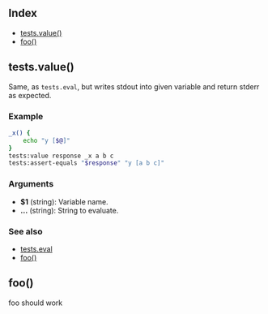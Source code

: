 ## Index

* [tests.value()](#testsvalue)
* [foo()](#foo)

## tests.value()

Same, as `tests.eval`, but writes stdout into given variable and
return stderr as expected.

### Example

```bash
_x() {
    echo "y [$@]"
}
tests:value response _x a b c
tests:assert-equals "$response" "y [a b c]"
```

### Arguments

* **$1** (string): Variable name.
* **...** (string): String to evaluate.

### See also

* [tests.eval](#testseval)
* [foo()](#foo)

## foo()

foo should work

